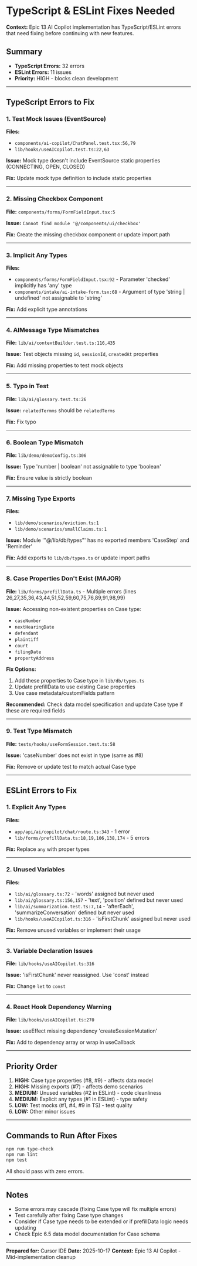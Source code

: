 # TypeScript & ESLint Fixes Needed

**Context:** Epic 13 AI Copilot implementation has TypeScript/ESLint errors that need fixing before continuing with new features.

## Summary
- **TypeScript Errors:** 32 errors
- **ESLint Errors:** 11 issues
- **Priority:** HIGH - blocks clean development

---

## TypeScript Errors to Fix

### 1. Test Mock Issues (EventSource)
**Files:**
- `components/ai-copilot/ChatPanel.test.tsx:56,79`
- `lib/hooks/useAICopilot.test.ts:22,63`

**Issue:** Mock type doesn't include EventSource static properties (CONNECTING, OPEN, CLOSED)

**Fix:** Update mock type definition to include static properties

---

### 2. Missing Checkbox Component
**File:** `components/forms/FormFieldInput.tsx:5`

**Issue:** `Cannot find module '@/components/ui/checkbox'`

**Fix:** Create the missing checkbox component or update import path

---

### 3. Implicit Any Types
**Files:**
- `components/forms/FormFieldInput.tsx:92` - Parameter 'checked' implicitly has 'any' type
- `components/intake/ai-intake-form.tsx:68` - Argument of type 'string | undefined' not assignable to 'string'

**Fix:** Add explicit type annotations

---

### 4. AIMessage Type Mismatches
**File:** `lib/ai/contextBuilder.test.ts:116,435`

**Issue:** Test objects missing `id`, `sessionId`, `createdAt` properties

**Fix:** Add missing properties to test mock objects

---

### 5. Typo in Test
**File:** `lib/ai/glossary.test.ts:26`

**Issue:** `relatedTermms` should be `relatedTerms`

**Fix:** Fix typo

---

### 6. Boolean Type Mismatch
**File:** `lib/demo/demoConfig.ts:306`

**Issue:** Type 'number | boolean' not assignable to type 'boolean'

**Fix:** Ensure value is strictly boolean

---

### 7. Missing Type Exports
**Files:**
- `lib/demo/scenarios/eviction.ts:1`
- `lib/demo/scenarios/smallClaims.ts:1`

**Issue:** Module '"@/lib/db/types"' has no exported members 'CaseStep' and 'Reminder'

**Fix:** Add exports to `lib/db/types.ts` or update import paths

---

### 8. Case Properties Don't Exist (MAJOR)
**File:** `lib/forms/prefillData.ts` - Multiple errors (lines 26,27,35,36,43,44,51,52,59,60,75,76,89,91,98,99)

**Issue:** Accessing non-existent properties on Case type:
- `caseNumber`
- `nextHearingDate`
- `defendant`
- `plaintiff`
- `court`
- `filingDate`
- `propertyAddress`

**Fix Options:**
1. Add these properties to Case type in `lib/db/types.ts`
2. Update prefillData to use existing Case properties
3. Use case metadata/customFields pattern

**Recommended:** Check data model specification and update Case type if these are required fields

---

### 9. Test Type Mismatch
**File:** `tests/hooks/useFormSession.test.ts:58`

**Issue:** 'caseNumber' does not exist in type (same as #8)

**Fix:** Remove or update test to match actual Case type

---

## ESLint Errors to Fix

### 1. Explicit Any Types
**Files:**
- `app/api/ai/copilot/chat/route.ts:343` - 1 error
- `lib/forms/prefillData.ts:18,19,106,138,174` - 5 errors

**Fix:** Replace `any` with proper types

---

### 2. Unused Variables
**Files:**
- `lib/ai/glossary.ts:72` - 'words' assigned but never used
- `lib/ai/glossary.ts:156,157` - 'text', 'position' defined but never used
- `lib/ai/summarization.test.ts:7,14` - 'afterEach', 'summarizeConversation' defined but never used
- `lib/hooks/useAICopilot.ts:316` - 'isFirstChunk' assigned but never used

**Fix:** Remove unused variables or implement their usage

---

### 3. Variable Declaration Issues
**File:** `lib/hooks/useAICopilot.ts:316`

**Issue:** 'isFirstChunk' never reassigned. Use 'const' instead

**Fix:** Change `let` to `const`

---

### 4. React Hook Dependency Warning
**File:** `lib/hooks/useAICopilot.ts:270`

**Issue:** useEffect missing dependency 'createSessionMutation'

**Fix:** Add to dependency array or wrap in useCallback

---

## Priority Order

1. **HIGH:** Case type properties (#8, #9) - affects data model
2. **HIGH:** Missing exports (#7) - affects demo scenarios
3. **MEDIUM:** Unused variables (#2 in ESLint) - code cleanliness
4. **MEDIUM:** Explicit any types (#1 in ESLint) - type safety
5. **LOW:** Test mocks (#1, #4, #9 in TS) - test quality
6. **LOW:** Other minor issues

---

## Commands to Run After Fixes

```bash
npm run type-check
npm run lint
npm test
```

All should pass with zero errors.

---

## Notes

- Some errors may cascade (fixing Case type will fix multiple errors)
- Test carefully after fixing Case type changes
- Consider if Case type needs to be extended or if prefillData logic needs updating
- Check Epic 6.5 data model documentation for Case schema

---

**Prepared for:** Cursor IDE
**Date:** 2025-10-17
**Context:** Epic 13 AI Copilot - Mid-implementation cleanup
